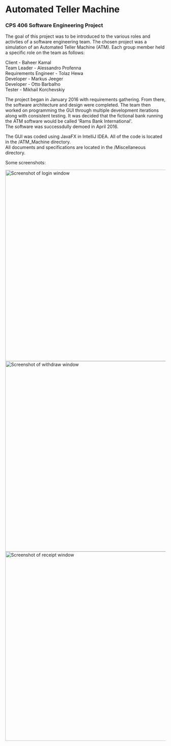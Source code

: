 # Automated Teller Machine  
### CPS 406 Software Engineering Project

The goal of this project was to be introduced to the various roles and activties of a software engineering team. The chosen project was a simulation of an Automated Teller Machine (ATM). Each group member held a specific role on the team as follows:


Client - Baheer Kamal <br>
Team Leader - Alessandro Profenna <br>
Requirements Engineer - Tolaz Hewa <br>
Developer - Markus Jeeger <br>
Developer - Otto Barbalho <br>
Tester - Mikhail Korchevskiy <br>

The project began in January 2016 with requirements gathering. From there, the software architecture and design were completed. The team then worked on programming the GUI through multiple development iterations along with consistent testing. It was decided that the fictional bank running the ATM software would be called 'Rams Bank International'.  
The software was successdully demoed in April 2016.

The GUI was coded using JavaFX in IntelliJ IDEA. All of the code is located in the /ATM_Machine directory.  
All documents and specifications are located in the /Miscellaneous directory.


Some screenshots:


<img width="600" alt="Screenshot of login window" src="https://cloud.githubusercontent.com/assets/15040875/21658890/4b25e0bc-d296-11e6-9d4e-49417eee4b8e.png">


<img width="597" alt="Screenshot of withdraw window" src="https://cloud.githubusercontent.com/assets/15040875/21658892/4c0ba084-d296-11e6-80e9-26643b90de7f.png">


<img width="594" alt="Screenshot of receipt window" src="https://cloud.githubusercontent.com/assets/15040875/21658895/4e0256bc-d296-11e6-8598-bbca65a66f8a.png">





